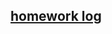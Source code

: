 ## [homework log](https://raw.githubusercontent.com/DmytroKolisnyk2/nodejs-1/master/screenshots/console-result.png)
